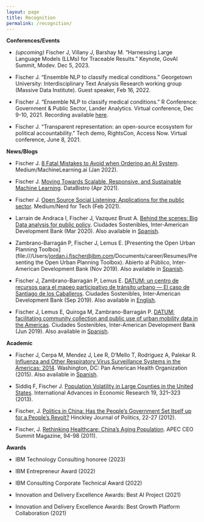```yaml
---
layout: page
title: Recognition
permalink: /recognition/
---
```



__Conferences/Events__

* _(upcoming)_ Fischer J, Villany J, Barshay M. “Harnessing Large Language Models (LLMs) for Traceable Results.” Keynote, GovAI Summit, Modev. Dec 5, 2023.

* Fischer J. “Ensemble NLP to classify medical conditions.” Georgetown University: Interdisciplinary Text Analysis Research working group (Massive Data Institute). Guest speaker, Feb 16, 2022.

* Fischer J. “Ensemble NLP to classify medical conditions.” R Conference: Government & Public Sector, Lander Analytics. Virtual conference, Dec 9-10, 2021. Recording available [here](https://www.youtube.com/watch?v=YHAeGBM9z3I).

* Fischer J. “Transparent representation: an open-source ecosystem for political accountability.” Tech demo, RightsCon, Access Now. Virtual conference, June 8, 2021.

__News/Blogs__

* Fischer J. [8 Fatal Mistakes to Avoid when Ordering an AI System](https://medium.com/mlearning-ai/fatal-mistakes-to-avoid-when-designing-an-ai-system-952a4a1fb6de). Medium/MachineLearning.ai (Jan 2022).

* Fischer J. [Moving Towards Scalable, Responsive, and Sustainable Machine Learning](https://databistro.tech/?p=209). DataBistro (Apr 2021).

* Fischer J. [Open Source Social Listening: Applications for the public sector](https://medium.com/nerd-for-tech/open-source-social-listening-278bd5e84011). Medium/Nerd for Tech (Feb 2021).

* Larrain de Andraca I, Fischer J, Vazquez Brust A. [Behind the scenes: Big Data analysis for public policy](https://blogs.iadb.org/ciudades-sostenibles/en/behind-the-scenes-big-data-analysis-for-public-policy/). Ciudades Sostenibles, Inter-American Development Bank (Mar 2020). Also available in [Spanish](https://blogs.iadb.org/ciudades-sostenibles/es/lo-que-no-ves-de-un-analisis-de-big-data-para-politicas-publicas/).

* Zambrano-Barragán P, Fischer J, Lemus E. [Presenting the Open Urban Planning Toolbox](file:///Users/jordan.j.fischer@ibm.com/Documents/career/Resumes/Presenting the Open Urban Planning Toolbox). Abierto al Público, Inter-American Development Bank (Nov 2019). Also available in [Spanish](https://blogs.iadb.org/conocimiento-abierto/es/open-urban-planning-toolbox-planificacion-urbana/).

* Fischer J, Zambrano-Barragán P, Lemus E. [DATUM: un centro de recursos para el mapeo participativo de tránsito urbano — El caso de Santiago de los Caballeros](https://blogs.iadb.org/ciudades-sostenibles/es/datum-mapeo-participativo-transito-urbano-republica-dominicana-santiago-caballeros/). Ciudades Sostenibles, Inter-American Development Bank (Sep 2019). Also available in [English](https://blogs.iadb.org/ciudades-sostenibles/en/datum-open-transit-mapping-dominican-republic-santiago-caballeros/).

* Fischer J, Lemus E, Quiroga M, Zambrano-Barragán P. [DATUM: facilitating community collection and public use of urban mobility data in the Americas](https://blogs.iadb.org/ciudades-sostenibles/en/opendata-urbantransport-mobility-latinamerica-caribbean/). Ciudades Sostenibles, Inter-American Development Bank (Jun 2019). Also available in [Spanish](https://blogs.iadb.org/ciudades-sostenibles/es/datum-datos-abiertos-de-transporte-urbano-y-movilidad/).

__Academic__

* Fischer J, Cerpa M, Mendez J, Lee R, D’Mello T, Rodriguez A, Palekar R. [Influenza and Other Respiratory Virus Surveillance Systems in the Americas: 2014](https://www.paho.org/hq/dmdocuments/2014/2014-cha-influenza-orv-surveillance-americas.pdf). Washington, DC: Pan American Health Organization (2015). Also available in [Spanish](https://www.paho.org/hq/dmdocuments/2014/2014-cha-vigilancia-influenza-ovr-americas.pdf).

* Siddiq F, Fischer J. [Population Volatility in Large Counties in the United States](https://link.springer.com/article/10.1007/s11294-013-9413-4). International Advances in Economic Research 19, 321–323 (2013).

* Fischer, J. [Politics in China: Has the People’s Government Set Itself up for a People’s Revolt?](http://epubs.utah.edu/index.php/HJP/article/viewFile/664/507) Hinckley Journal of Politics, 22-27 (2012).

* Fischer, J. [Rethinking Healthcare: China’s Aging Population](https://issuu.com/g20magazine/docs/apec). APEC CEO Summit Magazine, 94-98 (2011).

__Awards__

* IBM Technology Consulting honoree (2023)

* IBM Entrepreneur Award (2022)

* IBM Consulting Corporate Technical Award (2022)

* Innovation and Delivery Excellence Awards: Best AI Project (2021)

* Innovation and Delivery Excellence Awards: Best Growth Platform Collaboration (2021)
